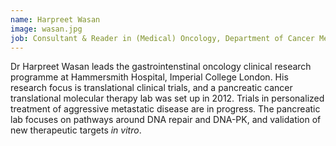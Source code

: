 ```yaml
---
name: Harpreet Wasan
image: wasan.jpg
job: Consultant & Reader in (Medical) Oncology, Department of Cancer Medicine, Hammersmith Hospital, Imperial College Healthcare NHS Trust, London
---
```

Dr Harpreet Wasan leads the gastrointenstinal oncology clinical research programme at Hammersmith Hospital, Imperial College London. His research focus is translational clinical trials, and a pancreatic cancer translational molecular therapy lab was set up in 2012. Trials in personalized treatment of aggressive metastatic disease are in progress. The pancreatic lab focuses on pathways around DNA repair and DNA-PK, and validation of new therapeutic targets *in vitro*.